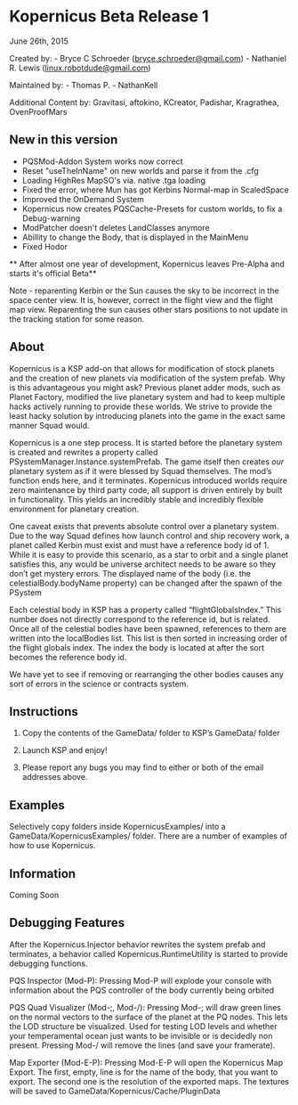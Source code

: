 Kopernicus Beta Release 1
==============================
June 26th, 2015

Created by: - Bryce C Schroeder (bryce.schroeder@gmail.com)
   		    - Nathaniel R. Lewis (linux.robotdude@gmail.com)
 
Maintained by: - Thomas P.
			   - NathanKell
 
Additional Content by: Gravitasi, aftokino, KCreator, Padishar, Kragrathea, OvenProofMars

New in this version
-------------------
- PQSMod-Addon System works now correct
- Reset "useTheInName" on new worlds and parse it from the .cfg
- Loading HighRes MapSO's via. native .tga loading
- Fixed the error, where Mun has got Kerbins Normal-map in ScaledSpace
- Improved the OnDemand System
- Kopernicus now creates PQSCache-Presets for custom worlds, to fix a Debug-warning
- ModPatcher doesn't deletes LandClasses anymore
- Abillity to change the Body, that is displayed in the MainMenu
- Fixed Hodor

** After almost one year of development, Kopernicus leaves Pre-Alpha and starts it's official Beta**
 
Note - reparenting Kerbin or the Sun causes the sky to be incorrect in the space center view. It is, however, correct in the flight view and the flight map view.  Reparenting the sun causes other stars positions to not update in the tracking station for some reason.

About
-----
Kopernicus is a KSP add-on that allows for modification of stock planets and the creation of new planets via modification of the system prefab.  Why is this advantageous you might ask?  Previous planet adder mods, such as Planet Factory, modified the live planetary system and had to keep multiple hacks actively running to provide these worlds.  We strive to provide the least hacky solution by introducing planets into the game in the exact same manner Squad would.  

Kopernicus is a one step process.  It is started before the planetary system is created and rewrites a property called PSystemManager.Instance.systemPrefab.  The game itself then creates *our* planetary system as if it were blessed by Squad themselves.  The mod’s function ends here, and it terminates.  Kopernicus introduced worlds require zero maintenance by third party code, all support is driven entirely by built in functionality.  This yields an incredibly stable and incredibly flexible environment for planetary creation.

One caveat exists that prevents absolute control over a planetary system.  Due to the way Squad defines how launch control and ship recovery work, a planet called Kerbin must exist and must have a reference body id of 1.  While it is easy to provide this scenario, as a star to orbit and a single planet satisfies this, any would be universe architect needs to be aware so they don’t get mystery errors. The displayed name of the body (i.e. the celestialBody.bodyName property) can be changed after the spawn of the PSystem  

Each celestial body in KSP has a property called “flightGlobalsIndex.”  This number does not directly correspond to the reference id, but is related.  Once all of the celestial bodies have been spawned, references to them are written into the localBodies list.  This list is then sorted in increasing order of the flight globals index.  The index the body is located at after the sort becomes the reference body id.

We have yet to see if removing or rearranging the other bodies causes any sort of errors in the science or contracts system.


Instructions
------------

1) Copy the contents of the GameData/ folder to KSP’s GameData/ folder

2) Launch KSP and enjoy!

3) Please report any bugs you may find to either or both of the email addresses above.


Examples
----------
Selectively copy folders inside KopernicusExamples/ into a GameData/KopernicusExamples/ folder.  There are a number of examples of how to use Kopernicus.


Information
-----------
Coming Soon

Debugging Features
------------------

After the Kopernicus.Injector behavior rewrites the system prefab and terminates, a behavior called Kopernicus.RuntimeUtility is started to provide debugging functions.

PQS Inspector (Mod-P): Pressing Mod-P will explode your console with information about the PQS controller of the body currently being orbited

PQS Quad Visualizer (Mod-;, Mod-/): Pressing Mod-; will draw green lines on the normal vectors to the surface of the planet at the PQ nodes.  This lets the LOD structure be visualized.  Used for testing LOD levels and whether your temperamental ocean just wants to be invisible or is decidedly non present.  Pressing Mod-/ will remove the lines (and save your framerate).

Map Exporter (Mod-E-P): Pressing Mod-E-P will open the Kopernicus Map Export. The first, empty, line is for the name of the body, that you want to export. The second one is the resolution of the exported maps. The textures will be saved to GameData/Kopernicus/Cache/PluginData

